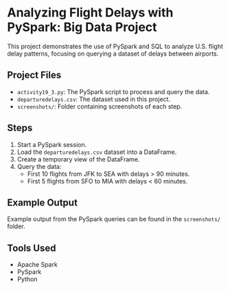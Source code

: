 # Analyzing Flight Delays with PySpark: Big Data Project

This project demonstrates the use of PySpark and SQL to analyze U.S. flight delay patterns, focusing on querying a dataset of delays between airports.

## Project Files
- `activity19_3.py`: The PySpark script to process and query the data.
- `departuredelays.csv`: The dataset used in this project.
- `screenshots/`: Folder containing screenshots of each step.

## Steps
1. Start a PySpark session.
2. Load the `departuredelays.csv` dataset into a DataFrame.
3. Create a temporary view of the DataFrame.
4. Query the data:
   - First 10 flights from JFK to SEA with delays > 90 minutes.
   - First 5 flights from SFO to MIA with delays < 60 minutes.

## Example Output
Example output from the PySpark queries can be found in the `screenshots/` folder.

## Tools Used
- Apache Spark
- PySpark
- Python
